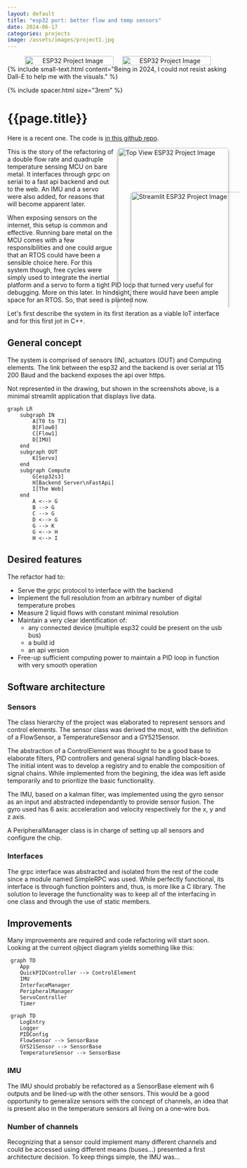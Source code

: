 ```yaml
---
layout: default
title: "esp32 port: better flow and temp sensors"
date: 2024-06-17
categories: projects
image: /assets/images/project1.jpg
---
```


<div style="display: flex; justify-content: center; gap: 20px; flex-wrap: wrap;">
  <div style="flex: 1; text-align: center; max-width: 40%;">
    <img src="{{ '/assets/images/project1-dalle.webp' | relative_url }}" 
         alt="ESP32 Project Image" style="width: 100%; height: auto;">
  </div>
  <div style="flex: 1; text-align: center; max-width: 40%;">
    <img src="{{ '/assets/images/project1b.webp' | relative_url }}" 
         alt="ESP32 Project Image" style="width: 100%; height: auto;">
  </div>
</div>
{% include small-text.html content="Being in 2024, I could not resist
asking Dall-E to help me with the visuals." %}

{% include spacer.html size="3rem" %}

# {{page.title}}

Here is a recent one. The code is [in this github repo](https://github.com/fperron-kt88/fx-grpc-auto-detect).

<div class="image-stack-wrapper">
  <div class="diagonal-stack">
    <img 
      src="{{ '/assets/images/top_view.png' | relative_url }}" 
      alt="Top View ESP32 Project Image" 
      class="stacked-image diagonal-top" 
      onclick="openImage('{{ '/assets/images/top_view.png' | relative_url }}')">
    <img 
      src="{{ '/assets/images/streamlit_vue.png' | relative_url }}" 
      alt="Streamlit ESP32 Project Image" 
      class="stacked-image diagonal-bottom" 
      onclick="openImage('{{ '/assets/images/streamlit_vue.png' | relative_url }}')">
  </div>
</div>

<script>
  function openImage(url) {
    const imageWindow = window.open();
    imageWindow.document.write(
      `<img src="${url}" style="width: 100%; height: auto; display: block; margin: 0 auto;">`
    );
    imageWindow.document.title = "Image Viewer";
  }
</script>

<style>
.stacked-image {
  width: 100%;
  height: auto;
  border-radius: 5px;
  box-shadow: 0px 4px 6px rgba(0, 0, 0, 0.3);
  cursor: pointer;
  transition:
    transform 0.2s ease-in-out,
    z-index 0.2s ease-in-out;
  position: absolute;
}

.diagonal-stack {
  position: relative;
  width: 100%;
  height: 400px; /* Ensure this accommodates the combined height of stacked images */
}

.diagonal-top {
  top: 0px;
  left: 0px; /* Slight horizontal offset */
  z-index: 2;
}

.diagonal-bottom {
  top: 100px; /* Vertical offset for diagonal stacking */
  left: 30px; /* Adjust as needed for horizontal overlap */
  z-index: 1;
}

.stacked-image:hover {
  transform: scale(1.05); /* Slight zoom on hover */
  z-index: 3; /* Ensure the hovered image is fully on top */
}

.image-stack-wrapper {
  float: right;
  width: 50%; /* Adjust based on available space */
  margin-left: 10px;
  shape-outside: polygon(0% 0%, 90% 0%, 90% 90%, 0% 90%);
  clip-path: polygon(-10% -10%, 110% -10%, 110% 110%, -10% 110%); /* Larger polygon */
  height: 330px; /* Matches the `.diagonal-stack` height */
}
</style>

This is the story of the refactoring of a double flow rate and quadruple
temperature sensing MCU on bare metal. It interfaces through grpc on
serial to a fast api backend and out to the web. An IMU and a servo were
also added, for reasons that will become apparent later.

When exposing sensors on the internet, this setup is common and effective.
Running bare metal on the MCU comes with a few responsibilities and
one could argue that an RTOS could have been a sensible choice here.
For this system though, free cycles were simply used to integrate the
inertial platform and a servo to form a tight PID loop that turned very
useful for debugging. More on this later. In hindsight, there would have
been ample space for an RTOS. So, that seed is planted now.

Let's first describe the system in its first iteration as a viable
IoT interface and for this first jot in C++.

## General concept

The system is comprised of sensors (IN), actuators (OUT) and Computing
elements. The link between the esp32 and the backend is over serial at
115 200 Baud and the backend exposes the api over https.

Not represented in the drawing, but shown in the screenshots above, is
a minimal streamlit application that displays live data.

```mermaid
graph LR
    subgraph IN
        A[T0 to T3] 
        B[Flow0]
        C[Flow1]
        D[IMU]
    end
    subgraph OUT
        K[Servo] 
    end
    subgraph Compute
        G[esp32s3]
        H[Backend Server\nFastApi]
        I[The Web] 
    end
        A <--> G
        B --> G
        C --> G
        D <--> G
        G --> K 
        G <--> H
        H <--> I
```

## Desired features

The refactor had to:

- Serve the grpc protocol to interface with the backend
- Implement the full resolution from an arbitrary number of digital temperature probes
- Measure 2 liquid flows with constant minimal resolution
- Maintain a very clear identification of:
    - any connected device (multiple esp32 could be present on the usb bus)
    - a build id
    - an api version
- Free-up sufficient computing power to maintain a PID loop in function with very smooth operation

## Software architecture

### Sensors

The class hierarchy of the project was elaborated to represent sensors
and control elements. The sensor class was derived the most, with the
definition of a FlowSensor, a TemperatureSensor and a GY521Sensor.

The abstraction of a ControlElement was thought to be a good base
to elaborate filters, PID controllers and general signal handling
black-boxes. The initial intent was to develop a registry and to enable
the composition of signal chains. While implemented from the begining, the
idea was left aside temporarily and to prioritize the basic functionality.

The IMU, based on a kalman filter, was implemented using the gyro sensor
as an input and abstracted independantly to provide sensor fusion. The
gyro used has 6 axis: acceleration and velocity respectively for the x,
y and z axis. 

A PeripheralManager class is in charge of setting up all sensors and
configure the chip.

### Interfaces

The grpc interface was abstracted and isolated from the rest of the code
since a module named SimpleRPC was used. While perfectly functional,
its interface is through function pointers and, thus, is more like a C
library. The solution to leverage the functionality was to keep all of
the interfacing in one class and through the use of static members.

## Improvements

Many improvements are required and code refactoring will start
soon. Looking at the current ojbject diagram yields something like this:

```mermaid
 graph TD
    App
    QuickPIDController --> ControlElement
    IMU
    InterfaceManager
    PeripheralManager
    ServoController
    Timer 
```
```mermaid
 graph TD
    LogEntry
    Logger
    PIDConfig
    FlowSensor --> SensorBase
    GY521Sensor --> SensorBase
    TemperatureSensor --> SensorBase
```

### IMU

The IMU  should probably be refactored as a SensorBase element wih 6
outputs and be lined-up with the other sensors. This would be a good
opportunity to generalize sensors with the concept of channels, an
idea that is present also in the temperature sensors all living on a
one-wire bus.

### Number of channels

Recognizing that a sensor could implement many different channels and
could be accessed using different means (buses...) presented a first
architecture decision. To keep things simple, the IMU was... 

<!--
or different algorithm
(triggered with polling, interrupt driven, simple polling). So the
Sensor should be about a physical property being measured, a channel
should be a time series or a value measured on a sensor and the whole
concept should enable to be exposed as a data source regardless of the
connection access method.



So, it became quite clear that the design required a fair amount od
tiddying-up.



So here is the rebirth of a project that exposes sensors and actuators
on the net while properly 



keeping track of devices and versions. Think


Bonus points: I got to revisit C++ strategies that I did not have to
implement in the recent past, so this came as a wonderful refresher.

## The goal

The timeframe for this one was very limited. This refactoring project
was running in parallel with the design of an FPGA interface to an hdmi
display project. Almost as if it was a mule or a testbed.

So the goal remained simple: re-implement an access mechanism to 2 flow
sensors and 4 one-wire temperature sensors, while maintaining a proper
communication channel with a backend interface and live data updates to
an FPGA driven display.

So, in essence, this projet became a shim layer between a backend in
python/fastapi and firmware in a FPGA.
-->
